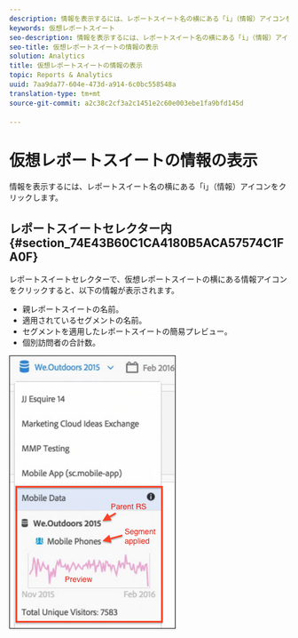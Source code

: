 ```yaml
---
description: 情報を表示するには、レポートスイート名の横にある「i」（情報）アイコンをクリックします。
keywords: 仮想レポートスイート
seo-description: 情報を表示するには、レポートスイート名の横にある「i」（情報）アイコンをクリックします。
seo-title: 仮想レポートスイートの情報の表示
solution: Analytics
title: 仮想レポートスイートの情報の表示
topic: Reports & Analytics
uuid: 7aa9da77-604e-473d-a914-6c0bc558548a
translation-type: tm+mt
source-git-commit: a2c38c2cf3a2c1451e2c60e003ebe1fa9bfd145d

---
```



# 仮想レポートスイートの情報の表示

情報を表示するには、レポートスイート名の横にある「i」（情報）アイコンをクリックします。

## レポートスイートセレクター内 {#section_74E43B60C1CA4180B5ACA57574C1FA0F}

レポートスイートセレクターで、仮想レポートスイートの横にある情報アイコンをクリックすると、以下の情報が表示されます。

* 親レポートスイートの名前。
* 適用されているセグメントの名前。
* セグメントを適用したレポートスイートの簡易プレビュー。
* 個別訪問者の合計数。

![](assets/vrs-info.png)

